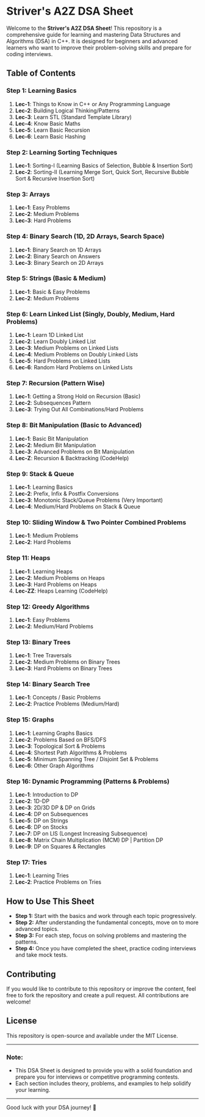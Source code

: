 # Striver's A2Z DSA Sheet

Welcome to the **Striver's A2Z DSA Sheet**! This repository is a comprehensive guide for learning and mastering Data Structures and Algorithms (DSA) in C++. It is designed for beginners and advanced learners who want to improve their problem-solving skills and prepare for coding interviews.

## Table of Contents

### Step 1: Learning Basics
1. **Lec-1**: Things to Know in C++ or Any Programming Language
2. **Lec-2**: Building Logical Thinking/Patterns
3. **Lec-3**: Learn STL (Standard Template Library)
4. **Lec-4**: Know Basic Maths
5. **Lec-5**: Learn Basic Recursion
6. **Lec-6**: Learn Basic Hashing

### Step 2: Learning Sorting Techniques
1. **Lec-1**: Sorting-I (Learning Basics of Selection, Bubble & Insertion Sort)
2. **Lec-2**: Sorting-II (Learning Merge Sort, Quick Sort, Recursive Bubble Sort & Recursive Insertion Sort)

### Step 3: Arrays
1. **Lec-1**: Easy Problems
2. **Lec-2**: Medium Problems
3. **Lec-3**: Hard Problems

### Step 4: Binary Search (1D, 2D Arrays, Search Space)
1. **Lec-1**: Binary Search on 1D Arrays
2. **Lec-2**: Binary Search on Answers
3. **Lec-3**: Binary Search on 2D Arrays

### Step 5: Strings (Basic & Medium)
1. **Lec-1**: Basic & Easy Problems
2. **Lec-2**: Medium Problems

### Step 6: Learn Linked List (Singly, Doubly, Medium, Hard Problems)
1. **Lec-1**: Learn 1D Linked List
2. **Lec-2**: Learn Doubly Linked List
3. **Lec-3**: Medium Problems on Linked Lists
4. **Lec-4**: Medium Problems on Doubly Linked Lists
5. **Lec-5**: Hard Problems on Linked Lists
6. **Lec-6**: Random Hard Problems on Linked Lists

### Step 7: Recursion (Pattern Wise)
1. **Lec-1**: Getting a Strong Hold on Recursion (Basic)
2. **Lec-2**: Subsequences Pattern
3. **Lec-3**: Trying Out All Combinations/Hard Problems

### Step 8: Bit Manipulation (Basic to Advanced)
1. **Lec-1**: Basic Bit Manipulation
2. **Lec-2**: Medium Bit Manipulation
3. **Lec-3**: Advanced Problems on Bit Manipulation
4. **Lec-Z**: Recursion & Backtracking (CodeHelp)

### Step 9: Stack & Queue
1. **Lec-1**: Learning Basics
2. **Lec-2**: Prefix, Infix & Postfix Conversions
3. **Lec-3**: Monotonic Stack/Queue Problems (Very Important)
4. **Lec-4**: Medium/Hard Problems on Stack & Queue

### Step 10: Sliding Window & Two Pointer Combined Problems
1. **Lec-1**: Medium Problems
2. **Lec-2**: Hard Problems

### Step 11: Heaps
1. **Lec-1**: Learning Heaps
2. **Lec-2**: Medium Problems on Heaps
3. **Lec-3**: Hard Problems on Heaps
4. **Lec-ZZ**: Heaps Learning (CodeHelp)

### Step 12: Greedy Algorithms
1. **Lec-1**: Easy Problems
2. **Lec-2**: Medium/Hard Problems

### Step 13: Binary Trees
1. **Lec-1**: Tree Traversals
2. **Lec-2**: Medium Problems on Binary Trees
3. **Lec-3**: Hard Problems on Binary Trees

### Step 14: Binary Search Tree
1. **Lec-1**: Concepts / Basic Problems
2. **Lec-2**: Practice Problems (Medium/Hard)

### Step 15: Graphs
1. **Lec-1**: Learning Graphs Basics
2. **Lec-2**: Problems Based on BFS/DFS
3. **Lec-3**: Topological Sort & Problems
4. **Lec-4**: Shortest Path Algorithms & Problems
5. **Lec-5**: Minimum Spanning Tree / Disjoint Set & Problems
6. **Lec-6**: Other Graph Algorithms

### Step 16: Dynamic Programming (Patterns & Problems)
1. **Lec-1**: Introduction to DP
2. **Lec-2**: 1D-DP
3. **Lec-3**: 2D/3D DP & DP on Grids
4. **Lec-4**: DP on Subsequences
5. **Lec-5**: DP on Strings
6. **Lec-6**: DP on Stocks
7. **Lec-7**: DP on LIS (Longest Increasing Subsequence)
8. **Lec-8**: Matrix Chain Multiplication (MCM) DP | Partition DP
9. **Lec-9**: DP on Squares & Rectangles

### Step 17: Tries
1. **Lec-1**: Learning Tries
2. **Lec-2**: Practice Problems on Tries

## How to Use This Sheet
- **Step 1:** Start with the basics and work through each topic progressively.
- **Step 2:** After understanding the fundamental concepts, move on to more advanced topics.
- **Step 3:** For each step, focus on solving problems and mastering the patterns.
- **Step 4:** Once you have completed the sheet, practice coding interviews and take mock tests.

## Contributing
If you would like to contribute to this repository or improve the content, feel free to fork the repository and create a pull request. All contributions are welcome!

## License
This repository is open-source and available under the MIT License.

---

### Note:
- This DSA Sheet is designed to provide you with a solid foundation and prepare you for interviews or competitive programming contests.
- Each section includes theory, problems, and examples to help solidify your learning.

---

Good luck with your DSA journey! 🚀
